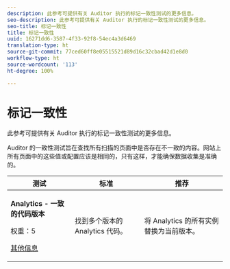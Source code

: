 ```yaml
---
description: 此参考可提供有关 Auditor 执行的标记一致性测试的更多信息。
seo-description: 此参考可提供有关 Auditor 执行的标记一致性测试的更多信息。
seo-title: 标记一致性
title: 标记一致性
uuid: 16271dd6-3587-4f33-92f8-54ec4a3d6469
translation-type: ht
source-git-commit: 77ced60ff8e05515521d89d16c32cbad42d1e8d0
workflow-type: ht
source-wordcount: '113'
ht-degree: 100%

---
```



# 标记一致性

此参考可提供有关 Auditor 执行的标记一致性测试的更多信息。

Auditor 的一致性测试旨在查找所有扫描的页面中是否存在不一致的内容。网站上所有页面中的这些值或配置应该是相同的，只有这样，才能确保数据收集是准确的。

<table id="table_4F9ED873BAF741D19BFB0F297B3A1FDB"> 
 <thead> 
  <tr> 
   <th colname="col1" class="entry"> 测试 </th> 
   <th colname="col2" class="entry"> 标准 </th> 
   <th colname="col3" class="entry"> 推荐 </th> 
  </tr>
 </thead>
 <tbody> 
  <tr> 
   <td colname="col1"> 
    <!--
      1.0.1 
    --> <p><b>Analytics - 一致的代码版本 </b> </p> <p>权重：5 </p> <p><a href="https://docs.adobe.com/content/help/zh-Hans/analytics/implementation/home.html" format="html" scope="external"> 其他信息</a> </p> </td> 
   <td colname="col2"> <p> 找到多个版本的 Analytics 代码。 </p> </td> 
   <td colname="col3"> <p>将 Analytics 的所有实例替换为当前版本。 </p> </td> 
  </tr> 
 </tbody> 
</table>
